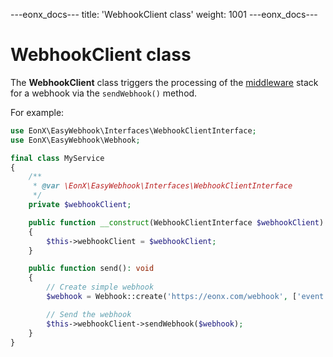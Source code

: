 ---eonx_docs---
title: 'WebhookClient class'
weight: 1001
---eonx_docs---

# WebhookClient class

The **WebhookClient** class triggers the processing of the [middleware](middleware.md) stack for a webhook via the
`sendWebhook()` method.

For example:

```php
use EonX\EasyWebhook\Interfaces\WebhookClientInterface;
use EonX\EasyWebhook\Webhook;

final class MyService
{
    /**
     * @var \EonX\EasyWebhook\Interfaces\WebhookClientInterface
     */
    private $webhookClient;

    public function __construct(WebhookClientInterface $webhookClient)
    {
        $this->webhookClient = $webhookClient;
    }

    public function send(): void
    {
        // Create simple webhook
        $webhook = Webhook::create('https://eonx.com/webhook', ['event' => 'showcase'], 'PUT');

        // Send the webhook
        $this->webhookClient->sendWebhook($webhook);
    }
}
```
